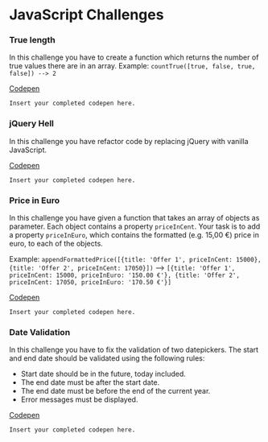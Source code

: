 # JavaScript Challenges

### True length

In this challenge you have to create a function which returns the number of true values there are in an array.
Example: `countTrue([true, false, true, false]) --> 2`

[Codepen](https://codepen.io/readonlyadditive/pen/gOmgLQY?editors=1112)

`Insert your completed codepen here.`

### jQuery Hell

In this challenge you have refactor code by replacing jQuery with vanilla JavaScript.

[Codepen](https://codepen.io/readonlyadditive/pen/wvJgoNK)

`Insert your completed codepen here.`

### Price in Euro

In this challenge you have given a function that takes an array of objects as parameter. Each object
contains a property `priceInCent`. Your task is to add a property `priceInEuro`, which contains the formatted
(e.g. 15,00 €) price in euro, to each of the objects.

Example:
`appendFormattedPrice([{title: 'Offer 1', priceInCent: 15000}, {title: 'Offer 2', priceInCent: 17050}])` -->
`[{title: 'Offer 1', priceInCent: 15000, priceInEuro: '150.00 €'}, {title: 'Offer 2', priceInCent: 17050, priceInEuro: '170.50 €'}]`

[Codepen](https://codepen.io/readonlyadditive/pen/OJpWWPM?editors=0011)

`Insert your completed codepen here.`

### Date Validation

In this challenge you have to fix the validation of two datepickers. The start and end date should be validated using the
following rules:

- Start date should be in the future, today included.
- The end date must be after the start date.
- The end date must be before the end of the current year.
- Error messages must be displayed.

[Codepen](https://codepen.io/readonlyadditive/pen/JjWEEdw)

`Insert your completed codepen here.`
